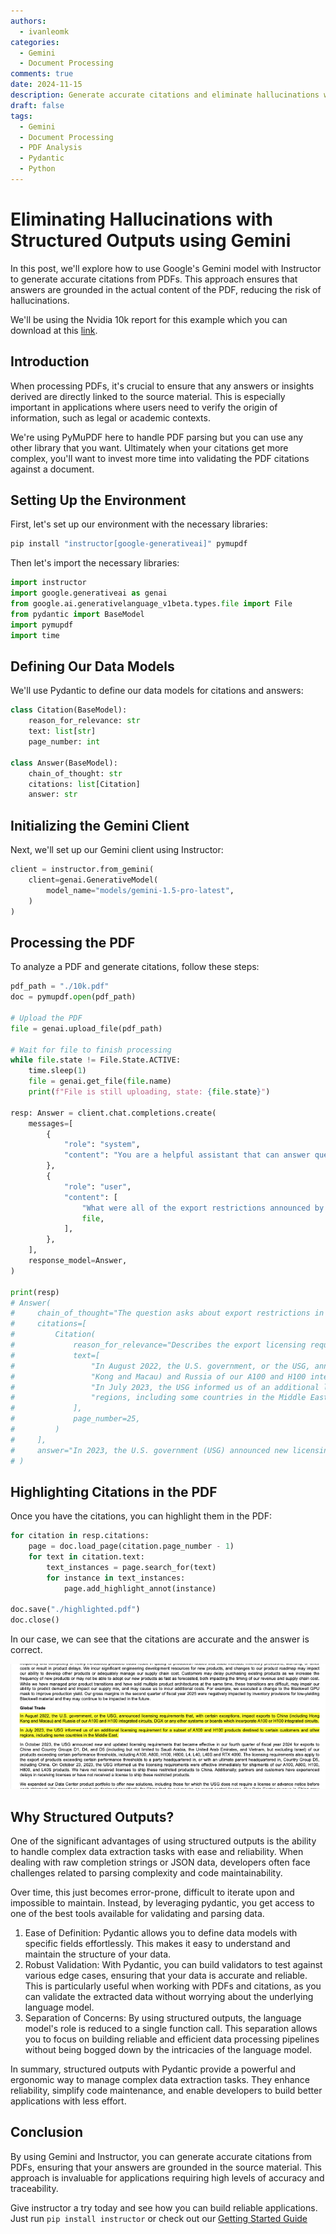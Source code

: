 ```yaml
---
authors:
  - ivanleomk
categories:
  - Gemini
  - Document Processing
comments: true
date: 2024-11-15
description: Generate accurate citations and eliminate hallucinations with structured outputs using Gemini.
draft: false
tags:
  - Gemini
  - Document Processing
  - PDF Analysis
  - Pydantic
  - Python
---
```


# Eliminating Hallucinations with Structured Outputs using Gemini

In this post, we'll explore how to use Google's Gemini model with Instructor to generate accurate citations from PDFs. This approach ensures that answers are grounded in the actual content of the PDF, reducing the risk of hallucinations.

We'll be using the Nvidia 10k report for this example which you can download at this [link](https://d18rn0p25nwr6d.cloudfront.net/CIK-0001045810/78501ce3-7816-4c4d-8688-53dd140df456.pdf).

## Introduction

When processing PDFs, it's crucial to ensure that any answers or insights derived are directly linked to the source material. This is especially important in applications where users need to verify the origin of information, such as legal or academic contexts.

We're using PyMuPDF here to handle PDF parsing but you can use any other library that you want. Ultimately when your citations get more complex, you'll want to invest more time into validating the PDF citations against a document.

## Setting Up the Environment

First, let's set up our environment with the necessary libraries:

```bash
pip install "instructor[google-generativeai]" pymupdf
```

Then let's import the necessary libraries:

```python
import instructor
import google.generativeai as genai
from google.ai.generativelanguage_v1beta.types.file import File
from pydantic import BaseModel
import pymupdf
import time
```

## Defining Our Data Models

We'll use Pydantic to define our data models for citations and answers:

```python
class Citation(BaseModel):
    reason_for_relevance: str
    text: list[str]
    page_number: int

class Answer(BaseModel):
    chain_of_thought: str
    citations: list[Citation]
    answer: str
```

## Initializing the Gemini Client

Next, we'll set up our Gemini client using Instructor:

```python
client = instructor.from_gemini(
    client=genai.GenerativeModel(
        model_name="models/gemini-1.5-pro-latest",
    )
)
```

## Processing the PDF

To analyze a PDF and generate citations, follow these steps:

```python
pdf_path = "./10k.pdf"
doc = pymupdf.open(pdf_path)

# Upload the PDF
file = genai.upload_file(pdf_path)

# Wait for file to finish processing
while file.state != File.State.ACTIVE:
    time.sleep(1)
    file = genai.get_file(file.name)
    print(f"File is still uploading, state: {file.state}")

resp: Answer = client.chat.completions.create(
    messages=[
        {
            "role": "system",
            "content": "You are a helpful assistant that can answer questions about the provided pdf file. You will be given a question and a pdf file. Your job is to answer the question using the information in the pdf file. Provide all citations that are relevant to the question and make sure that the coordinates are accurate.",
        },
        {
            "role": "user",
            "content": [
                "What were all of the export restrictions announced by the USG in 2023? What chips did they affect?",
                file,
            ],
        },
    ],
    response_model=Answer,
)

print(resp)
# Answer(
#     chain_of_thought="The question asks about export restrictions in 2023. Page 25 mentions the USG announcing licensing requirements for A100 and H100 chips in August 2022, and additional licensing requirements for a subset of these products in July 2023.",
#     citations=[
#         Citation(
#             reason_for_relevance="Describes the export licensing requirements and which chips they affect.",
#             text=[
#                 "In August 2022, the U.S. government, or the USG, announced licensing requirements that, with certain exceptions, impact exports to China (including Hong",
#                 "Kong and Macau) and Russia of our A100 and H100 integrated circuits, DGX or any other systems or boards which incorporate A100 or H100 integrated circuits.",
#                 "In July 2023, the USG informed us of an additional licensing requirement for a subset of A100 and H100 products destined to certain customers and other",
#                 "regions, including some countries in the Middle East.",
#             ],
#             page_number=25,
#         )
#     ],
#     answer="In 2023, the U.S. government (USG) announced new licensing requirements for the export of certain chips to China, Russia, and other countries.  These chips included the A100 and H100 integrated circuits, the DGX system, and any other systems or boards incorporating the A100 or H100 chips.",
# )

```

## Highlighting Citations in the PDF

Once you have the citations, you can highlight them in the PDF:

```python
for citation in resp.citations:
    page = doc.load_page(citation.page_number - 1)
    for text in citation.text:
        text_instances = page.search_for(text)
        for instance in text_instances:
            page.add_highlight_annot(instance)

doc.save("./highlighted.pdf")
doc.close()
```

In our case, we can see that the citations are accurate and the answer is correct.

![Gemini Citations](./img/gemini_citations.png)

## Why Structured Outputs?

One of the significant advantages of using structured outputs is the ability to handle complex data extraction tasks with ease and reliability. When dealing with raw completion strings or JSON data, developers often face challenges related to parsing complexity and code maintainability.

Over time, this just becomes error-prone, difficult to iterate upon and impossible to maintain. Instead, by leveraging pydantic, you get access to one of the best tools available for validating and parsing data.

1. Ease of Definition: Pydantic allows you to define data models with specific fields effortlessly. This makes it easy to understand and maintain the structure of your data.
2. Robust Validation: With Pydantic, you can build validators to test against various edge cases, ensuring that your data is accurate and reliable. This is particularly useful when working with PDFs and citations, as you can validate the extracted data without worrying about the underlying language model.
3. Separation of Concerns: By using structured outputs, the language model's role is reduced to a single function call. This separation allows you to focus on building reliable and efficient data processing pipelines without being bogged down by the intricacies of the language model.

In summary, structured outputs with Pydantic provide a powerful and ergonomic way to manage complex data extraction tasks. They enhance reliability, simplify code maintenance, and enable developers to build better applications with less effort.

## Conclusion

By using Gemini and Instructor, you can generate accurate citations from PDFs, ensuring that your answers are grounded in the source material. This approach is invaluable for applications requiring high levels of accuracy and traceability.

Give instructor a try today and see how you can build reliable applications. Just run `pip install instructor` or check out our [Getting Started Guide](../../index.md)
